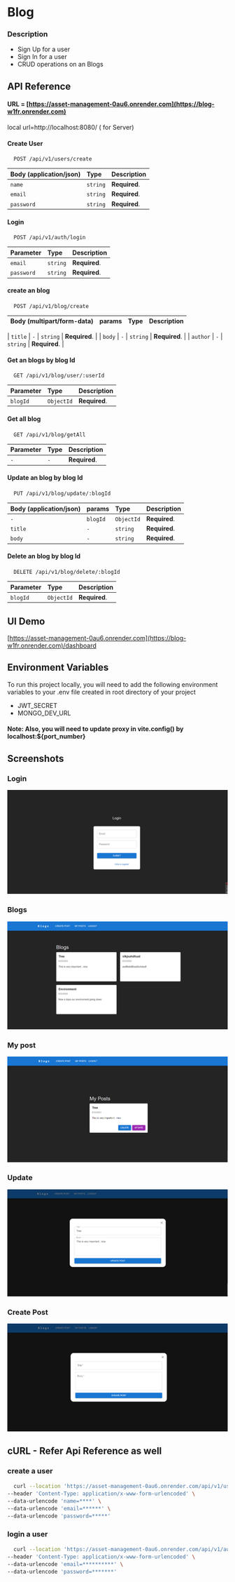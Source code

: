 # Blog 

### Description

- Sign Up for a user
- Sign In for a user
- CRUD operations on an Blogs


## API Reference

#### URL = [https://asset-management-0au6.onrender.com](https://blog-w1fr.onrender.com)
local url=http://localhost:8080/ ( for Server)
 
#### Create User

```http
  POST /api/v1/users/create
```

| Body (application/json) | Type     | Description   |
| :---------------------- | :------- | :------------ |
| `name`                  | `string` | **Required**. |
| `email`                 | `string` | **Required**. |
| `password`              | `string` | **Required**. |

#### Login

```http
  POST /api/v1/auth/login
```

| Parameter  | Type     | Description   |
| :--------- | :------- | :------------ |
| `email`    | `string` | **Required**. |
| `password` | `string` | **Required**. |

#### create an blog

```http
  POST /api/v1/blog/create
```

| Body (multipart/form-data) | params   | Type       | Description   |
| :------------------------- | :------- | :--------- | :------------ |

| `title`                     | `-`      | `string`   | **Required**. |
| `body`                      | `-`      | `string`   | **Required**. |
| `author`                     | `-`      | `string`   | **Required**. |


#### Get an blogs by blog Id

```http
  GET /api/v1/blog/user/:userId
```

| Parameter | Type       | Description   |
| :-------- | :--------- | :------------ |
| `blogId` | `ObjectId` | **Required**. |

#### Get all  blog

```http
  GET /api/v1/blog/getAll
```

| Parameter | Type       | Description   |
| :-------- | :--------- | :------------ |
| `-`  | `-` | **Required**. |

#### Update an blog by blog Id

```http
  PUT /api/v1/blog/update/:blogId
```

| Body (application/json) | params    | Type       | Description   |
| :---------------------- | :-------- | :--------- | :------------ |
| `-`                     | `blogId` | `ObjectId` | **Required**. |
| `title`                  | `-`       | `string`   | **Required**. |
| `body`              | `-`       | `string`   | **Required**. |

#### Delete an blog by blog Id

```http
  DELETE /api/v1/blog/delete/:blogId
```

| Parameter | Type       | Description   |
| :-------- | :--------- | :------------ |
| `blogId` | `ObjectId` | **Required**. |

## UI Demo

[https://asset-management-0au6.onrender.com](https://blog-w1fr.onrender.com)/dashboard

## Environment Variables

To run this project locally, you will need to add the following environment variables to your .env file created in root directory of your project

- JWT_SECRET
- MONGO_DEV_URL


#### Note: Also, you will need to update proxy in vite.config() by localhost:${port_number}

## Screenshots

### Login

![App Screenshot](./screenshots/login.jpg)

### Blogs

![App Screenshot](./screenshots/blogst.jpg)

### My post 

![App Screenshot](./screenshots/myPost.jpg)
### Update

![App Screenshot](./screenshots/updatePost.jpg)
### Create Post

![App Screenshot](./screenshots/createPost.jpg)

## cURL - Refer Api Reference as well

### create a user

```bash
  curl --location 'https://asset-management-0au6.onrender.com/api/v1/user/create' \
--header 'Content-Type: application/x-www-form-urlencoded' \
--data-urlencode 'name=****' \
--data-urlencode 'email=******' \
--data-urlencode 'password=*****'
```

### login a user

```bash
  curl --location 'https://asset-management-0au6.onrender.com/api/v1/auth/login' \
--header 'Content-Type: application/x-www-form-urlencoded' \
--data-urlencode 'email=**********' \
--data-urlencode 'password=*******'
```


